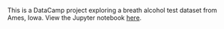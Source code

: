 This is a DataCamp project exploring a breath alcohol test dataset from Ames, Iowa. View the Jupyter notebook [here](https://nbviewer.jupyter.org/github/aloosefish/Drunk_Ames/blob/master/notebook.ipynb).
